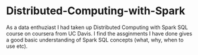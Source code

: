 # Distributed-Computing-with-Spark

As a data enthuziast I had taken up Distributed Computing with Spark SQL course on coursera from UC Davis.
I find the assginments I have done gives a good basic understanding of Spark SQL concepts (what, why, when to use etc).
